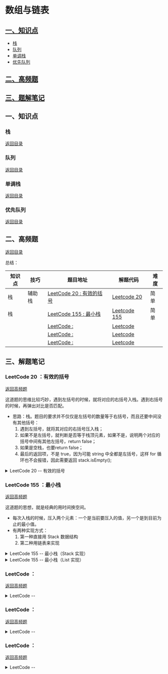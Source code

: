 # 数组与链表

<span id ="0"></span>


## [一、知识点](#1)
 - [栈](#1.1)
 - [队列](#1.2)
 - [单调栈](#1.3)
 - [优先队列](#1.4)

## [二、高频题](#2)

## [三、题解笔记](#2)



<h2 id = "1">一、知识点</h2>

<h3 id = "1.1">栈</h3>

[返回目录](#0)


<h3 id = "1.2">队列</h3>

[返回目录](#0)


<h3 id = "1.3">单调栈</h3>

[返回目录](#0)


<h3 id = "1.4">优先队列</h3>

[返回目录](#0)


<h2 id = "2">二、高频题</h2>

[返回目录](#0)

<span id ="100"></span>



总结：

 知识点 | 技巧 | 题目地址 | 解题代码 | 难度 |
| --- | --- | --- | --- | --- |
| 栈 | 辅助栈 | [LeetCode 20 : 有效的括号](https://leetcode-cn.com/problems/valid-parentheses/) | [Leetcode 20](#3.1) | 简单 |
| 栈 |  | [LeetCode 155 : 最小栈 ](https://leetcode-cn.com/problems/min-stack/) | [Leetcode 155](#3.2) | 简单 |
|  |  | [LeetCode : ]() | [Leetcode ](#3.) |  |
|  |  | [LeetCode : ]() | [Leetcode ](#3.) |  |
|  |  | [LeetCode : ]() | [Leetcode ](#3.) |  |




<h2 id = "3">三、解题笔记</h2>


<h3 id = "3.1">LeetCode 20 ：有效的括号</h3>

[返回高频题](#100)

这道题的思维比较巧妙，遇到左括号的时候，就将对应的右括号入栈。遇到右括号的时候，再弹出对比是否匹配。
- 思路：栈。题目的要求并不仅仅是左括号的数量等于右括号，而且还要中间没有其他括号：
  1. 遇到左括号，就将其对应的右括号压入栈；
  2. 如果不是左括号，就判断是否等于栈顶元素，如果不是，说明两个对应的括号中间有其他左括号，return false；
  3. 如果是空栈，也要return false；
  4. 最后的返回项，不是 true，因为可能 string 中全都是左括号，这样 for 循环也不会报错，因此需要返回 stack.isEmpty();

<details>
<summary>LeetCode 20 -- 有效的括号</summary>

```java
    public boolean isValid(String s) {
        if (s == null || s.length() == 1) return false;
        char[] sChar = s.toCharArray();
        Stack<Character> stack = new Stack<>();
        for (char c : sChar) {
            if (c == '(') stack.push(')');
            else if (c == '[') stack.push(']');
            else if (c == '{') stack.push('}');
            else if (stack.isEmpty() || c != stack.pop()) return false;
        }
        return stack.isEmpty();
    }
```
</details>


<h3 id = "3.2">LeetCode 155 ：最小栈 </h3>

[返回高频题](#100)

这道题的思想，就是经典的用时间换空间。
- 每次入栈的时候，压入两个元素：一个是当前要压入的值，另一个是到目前为止的最小值。
- 有两种实现方式：
  1. 第一种直接用 Stack 数据结构
  2. 第二种用链表来实现

<details>
<summary>LeetCode 155 -- 最小栈（Stack 实现）</summary>

```java
class MinStack {

    /** initialize your data structure here. */
    Stack<Integer> stack;
    public MinStack() {
        stack = new Stack<>();
    }
    
    public void push(int x) {
        if (stack.isEmpty()) {
            stack.push(x);
            stack.push(x);
        } else {
            int tmpMin = stack.peek();
            stack.push(x);
            stack.push(x >= tmpMin ? tmpMin : x);
        }
    }
    
    public void pop() {
        stack.pop();
        stack.pop();
    }
    
    public int top() {
        return stack.get(stack.size() - 2);
    }
    
    public int getMin() {
        return stack.peek();
    }
}
```
</details>


<details>
<summary>LeetCode 155 -- 最小栈（List 实现）</summary>

```java
class MinStack {

    /** initialize your data structure here. */
    private Node head;
    public MinStack() {
        
    }
    
    public void push(int x) {
        if (head == null) {
            head = new Node(x, x);
        } else {
            head = new Node(x, Math.min(x, head.min), head);
        }
    }
    
    public void pop() {
        head = head.next;
    }
    
    public int top() {
        return head.val;
    }
    
    public int getMin() {
        return head.min;
    }

    class Node {
        int val;
        int min;
        Node next;

        public Node(int val, int min) {
            this(val, min, null);
        }

        public Node(int val, int min, Node next) {
            this.val = val;
            this.min = min;
            this.next = next;
        }
    }
}
```
</details>


<h3 id = "3.3">LeetCode  ： </h3>

[返回高频题](#100)


<details>
<summary>LeetCode -- </summary>

```java

```
</details>



<h3 id = "3.44">LeetCode  ： </h3>

[返回高频题](#100)


<details>
<summary>LeetCode -- </summary>

```java

```
</details>



<h3 id = "3.5">LeetCode  ： </h3>

[返回高频题](#100)


<details>
<summary>LeetCode -- </summary>

```java

```
</details>

